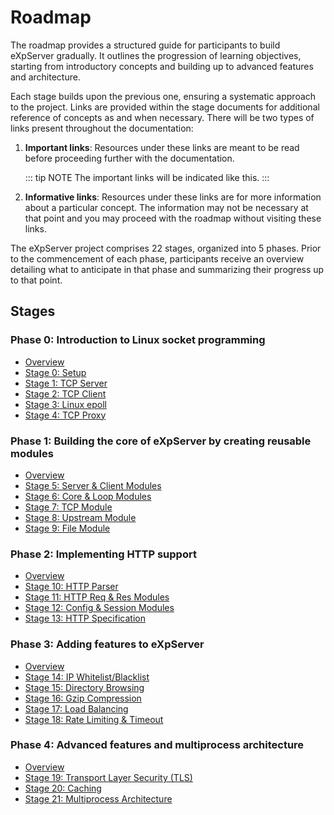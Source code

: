 # Roadmap

The roadmap provides a structured guide for participants to build eXpServer gradually. It outlines the progression of learning objectives, starting from introductory concepts and building up to advanced features and architecture.

Each stage builds upon the previous one, ensuring a systematic approach to the project. Links are provided within the stage documents for additional reference of concepts as and when necessary. There will be two types of links present throughout the documentation:

1. **Important links**: Resources under these links are meant to be read before proceeding further with the documentation.

   ::: tip NOTE
   The important links will be indicated like this.
   :::

2. **Informative links**: Resources under these links are for more information about a particular concept. The information may not be necessary at that point and you may proceed with the roadmap without visiting these links.

The eXpServer project comprises 22 stages, organized into 5 phases. Prior to the commencement of each phase, participants receive an overview detailing what to anticipate in that phase and summarizing their progress up to that point.

## Stages

### Phase 0: Introduction to Linux socket programming

- [Overview](phase-0/)
- [Stage 0: Setup](phase-0/stage-0)
- [Stage 1: TCP Server](phase-0/stage-1)
- [Stage 2: TCP Client](phase-0/stage-2)
- [Stage 3: Linux epoll](phase-0/stage-3)
- [Stage 4: TCP Proxy](phase-0/stage-4)

### Phase 1: Building the core of eXpServer by creating reusable modules

- [Overview](phase-1/)
- [Stage 5: Server & Client Modules](phase-1/stage-5)
- [Stage 6: Core & Loop Modules](phase-1/stage-6)
- [Stage 7: TCP Module](phase-1/stage-7)
- [Stage 8: Upstream Module](phase-1/stage-8)
- [Stage 9: File Module](phase-1/stage-9)

### Phase 2: Implementing HTTP support

- [Overview](phase-2/)
- [Stage 10: HTTP Parser](phase-2/stage-10)
- [Stage 11: HTTP Req & Res Modules](phase-2/stage-11)
- [Stage 12: Config & Session Modules](phase-2/stage-12)
- [Stage 13: HTTP Specification](phase-2/stage-13)

### Phase 3: Adding features to eXpServer

- [Overview](phase-3/)
- [Stage 14: IP Whitelist/Blacklist](phase-3/stage-14)
- [Stage 15: Directory Browsing](phase-3/stage-15)
- [Stage 16: Gzip Compression](phase-3/stage-16)
- [Stage 17: Load Balancing](phase-3/stage-17)
- [Stage 18: Rate Limiting & Timeout](phase-3/stage-18)

### Phase 4: Advanced features and multiprocess architecture

- [Overview](phase-4/)
- [Stage 19: Transport Layer Security (TLS)](phase-4/stage-19)
- [Stage 20: Caching](phase-4/stage-20)
- [Stage 21: Multiprocess Architecture](phase-4/stage-21)
